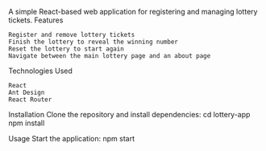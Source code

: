 A simple React-based web application for registering and managing lottery tickets.
Features

    Register and remove lottery tickets
    Finish the lottery to reveal the winning number
    Reset the lottery to start again
    Navigate between the main lottery page and an about page

Technologies Used

    React
    Ant Design
    React Router

Installation
Clone the repository and install dependencies:
cd lottery-app
npm install

Usage
Start the application:
npm start

